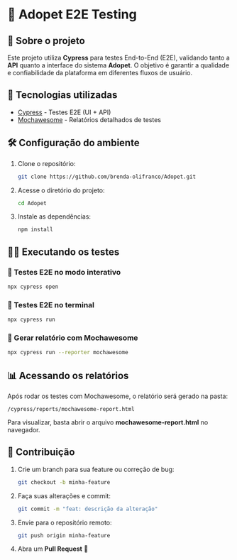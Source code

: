 # 🐾 Adopet E2E Testing

## 📌 Sobre o projeto
Este projeto utiliza **Cypress** para testes End-to-End (E2E), validando tanto a **API** quanto a interface do sistema **Adopet**. O objetivo é garantir a qualidade e confiabilidade da plataforma em diferentes fluxos de usuário.

## 🚀 Tecnologias utilizadas
- [Cypress](https://www.cypress.io/) - Testes E2E (UI + API)
- [Mochawesome](https://www.npmjs.com/package/mochawesome) - Relatórios detalhados de testes

## 🛠 Configuração do ambiente

1. Clone o repositório:
   ```sh
   git clone https://github.com/brenda-olifranco/Adopet.git
   ```
2. Acesse o diretório do projeto:
   ```sh
   cd Adopet
   ```
3. Instale as dependências:
   ```sh
   npm install
   ```

## 🏃‍♀️ Executando os testes

### 🔹 Testes E2E no modo interativo
```sh
npx cypress open
```  
### 🔹 Testes E2E no terminal
```sh
npx cypress run
```  
### 🔹 Gerar relatório com **Mochawesome**
```sh
npx cypress run --reporter mochawesome
```

## 📊 Acessando os relatórios

Após rodar os testes com Mochawesome, o relatório será gerado na pasta:
```
/cypress/reports/mochawesome-report.html
```
Para visualizar, basta abrir o arquivo **mochawesome-report.html** no navegador.

## 📢 Contribuição

1. Crie um branch para sua feature ou correção de bug:
   ```sh
   git checkout -b minha-feature
   ```
2. Faça suas alterações e commit:
   ```sh
   git commit -m "feat: descrição da alteração"
   ```
3. Envie para o repositório remoto:
   ```sh
   git push origin minha-feature
   ```
4. Abra um **Pull Request** 🚀



